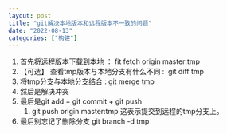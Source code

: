 ```yaml
---
layout: post
title: "git解决本地版本和远程版本不一致的问题"
date: "2022-08-13"
categories: ["构建"]
---
```


1. 首先将远程版本下载到本地 ： fit fetch origin master:tmp
2. 【可选】 查看tmp版本与本地分支有什么不同 :  git diff tmp
3. 将tmp分支与本地分支结合 : git merge tmp
4. 然后是解决冲突
5. 最后是git add + git commit + git push
    1. git push origin master:tmp 这表示提交到远程的tmp分支上。
6. 最后别忘记了删除分支 git branch -d tmp
